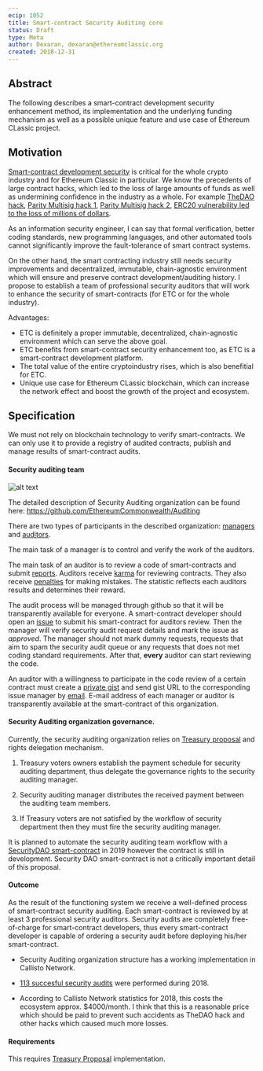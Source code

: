 ```yaml
---
ecip: 1052
title: Smart-contract Security Auditing core
status: Draft
type: Meta
author: Dexaran, dexaran@ethereumclassic.org
created: 2018-12-31
---
```


## Abstract

The following describes a smart-contract development security enhancement method, its implementation and the underlying funding mechanism as well as a possible unique feature and use case of Ethereum CLassic project.

## Motivation

[Smart-contract development security](https://en.wikipedia.org/wiki/Software_development_security) is critical for the whole crypto industry and for Ethereum Classic in particular. We know the precedents of large contract hacks, which led to the loss of large amounts of funds as well as undermining confidence in the industry as a whole. For example [TheDAO hack](https://en.wikipedia.org/wiki/The_DAO_(organization)), [Parity Multisig hack 1](https://blog.zeppelin.solutions/on-the-parity-wallet-multisig-hack-405a8c12e8f7), [Parity Multisig hack 2](https://medium.com/chain-cloud-company-blog/parity-multisig-hack-again-b46771eaa838), [ERC20 vulnerability led to the loss of millions of dollars](https://medium.com/@dexaran820/previously-described-at-erc20-critical-problems-medium-article-db616c84acc1).

As an information security engineer, I can say that formal verification, better coding standards, new programming languages, and other automated tools cannot significantly improve the fault-tolerance of smart contract systems.

On the other hand, the smart contracting industry still needs security improvements and decentralized, immutable, chain-agnostic environment which will ensure and preserve contract development/auditing history. I propose to establish a team of professional security auditors that will work to enhance the security of smart-contracts (for ETC or for the whole industry).

Advantages:

- ETC is definitely a proper immutable, decentralized, chain-agnostic environment which can serve the above goal.
- ETC benefits from smart-contract security enhancement too, as ETC is a smart-contract development platform.
- The total value of the entire cryptoindustry rises, which is also benefitial for ETC.
- Unique use case for Ethereum CLassic blockchain, which can increase the network effect and boost the growth of the project and ecosystem.

## Specification

We must not rely on blockchain technology to verify smart-contracts. We can only use it to provide a registry of audited contracts, publish and manage results of smart-contract audits.

#### Security auditing team

![alt text](https://github.com/Dexaran/Security-DAO-registry/blob/master/Audit_Reg_Flow.png)

The detailed description of Security Auditing organization can be found here: https://github.com/EthereumCommonwealth/Auditing

There are two types of participants in the described organization: [managers](https://github.com/Dexaran/Security-DAO/blob/master/SecurityDAO.sol#L17) and [auditors](https://github.com/Dexaran/Security-DAO/blob/master/SecurityDAO.sol#L11-L18).

The main task of a manager is to control and verify the work of the auditors.

The main task of an auditor is to review a code of smart-contracts and submit [reports](https://github.com/Dexaran/Security-DAO/blob/master/SecurityDAO.sol#L29-L40). Auditors receive [karma](https://github.com/Dexaran/Security-DAO/blob/master/SecurityDAO.sol#L15) for reviewing contracts. They also receive [penalties](https://github.com/Dexaran/Security-DAO-registry/blob/master/SecurityDAO.sol#L17) for making mistakes. The statistic reflects each auditors results and determines their reward.

The audit process will be managed through github so that it will be transparently available for everyone. A smart-contract developer should open an [issue](https://github.com/Dexaran/Security-DAO/issues) to submit his smart-contract for auditors review. Then the manager will verify security audit request details and mark the issue as *approved*. The manager should not mark dummy requests, requests that aim to spam the security audit queue or any requests that does not met coding standard requirements. After that, **every** auditor can start reviewing the code. 

An auditor with a willingness to participate in the code review of a certain contract must create a [private gist](https://gist.github.com/) and send gist URL to the corresponding issue manager by [email](https://github.com/Dexaran/Security-DAO/blob/master/SecurityDAO.sol#L14). E-mail address of each manager or auditor is transparently available at the smart-contract of this organization.

#### Security Auditing organization governance.

Currently, the security auditing organization relies on [Treasury proposal](https://github.com/ethereumclassic/ECIPs/issues/4) and rights delegation mechanism.

1. Treasury voters owners establish the payment schedule for security auditing department, thus delegate the governance rights to the security auditing manager.

2. Security auditing manager distributes the received payment between the auditing team members.

3. If Treasury voters are not satisfied by the workflow of security department then they must fire the security auditing manager.

It is planned to automate the security auditing team workflow with a [SecurityDAO smart-contract](https://github.com/Dexaran/Security-DAO-registry) in 2019 however the contract is still in development. Security DAO smart-contract is not a critically important detail of this proposal.

#### Outcome

As the result of the functioning system we receive a well-defined process of smart-contract security auditing. Each smart-contract is reviewed by at least 3 professional security auditors.
Security audits are completely free-of-charge for smart-contract developers, thus every smart-contract developer is capable of ordering a security audit before deploying his/her smart-contract.

- Security Auditing organization structure has a working implementation in Callisto Network.

- [113 succesful security audits](https://github.com/EthereumCommonwealth/Auditing/issues?q=is%3Aissue+is%3Aclosed) were performed during 2018.

- According to Callisto Network statistics for 2018, this costs the ecosystem approx. $4000/month. I think that this is a reasonable price which should be paid to prevent such accidents as TheDAO hack and other hacks which caused much more losses.

#### Requirements

This requires [Treasury Proposal](https://github.com/ethereumclassic/ECIPs/issues/4) implementation.

